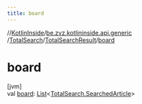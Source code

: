 ```yaml
---
title: board
---
```

//[KotlinInside](../../../../index.html)/[be.zvz.kotlininside.api.generic](../../index.html)
/[TotalSearch](../index.html)/[TotalSearchResult](index.html)/[board](board.html)

# board

[jvm]\
val [board](board.html): [List](https://kotlinlang.org/api/latest/jvm/stdlib/kotlin.collections/-list/index.html)<[TotalSearch.SearchedArticle](
../-searched-article/index.html)>




